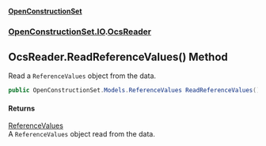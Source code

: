 #### [OpenConstructionSet](index 'index')
### [OpenConstructionSet.IO](index#OpenConstructionSet_IO 'OpenConstructionSet.IO').[OcsReader](T57tcFO5x0tbza6wZBV1Ww 'OpenConstructionSet.IO.OcsReader')
## OcsReader.ReadReferenceValues() Method
Read a `ReferenceValues` object from the data.  
```csharp
public OpenConstructionSet.Models.ReferenceValues ReadReferenceValues();
```
#### Returns
[ReferenceValues](12EeLen8x83ZM11p+0cSKw 'OpenConstructionSet.Models.ReferenceValues')  
A `ReferenceValues` object read from the data.
